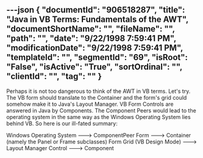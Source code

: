 ---json
{
  "documentId": "906518287",
  "title": "Java in VB Terms: Fundamentals of the AWT",
  "documentShortName": "",
  "fileName": "",
  "path": "",
  "date": "9/22/1998 7:59:41 PM",
  "modificationDate": "9/22/1998 7:59:41 PM",
  "templateId": "",
  "segmentId": "69",
  "isRoot": "False",
  "isActive": "True",
  "sortOrdinal": "",
  "clientId": "",
  "tag": ""
}
---

Perhaps it is not too dangerous to think of the AWT in VB terms. Let's try. The VB form should translate to the Container and the form's grid could somehow make it to Java's Layout Manager. VB Form Controls are answered in Java by Components. The Component Peers would lead to the operating system in the same way as the Windows Operating System lies behind VB. So here is our ill-fated summary:

Windows Operating System ---&gt; ComponentPeer
Form ---&gt; Container (namely the Panel or Frame subclasses)
Form Grid (VB Design Mode) ---&gt; Layout Manager
Control ---&gt; Component
